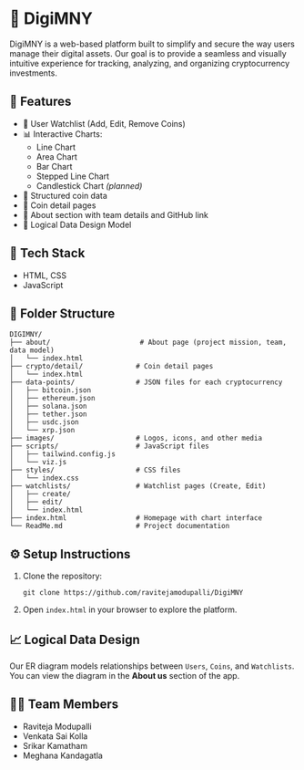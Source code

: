 # 💸 DigiMNY

DigiMNY is a web-based platform built to simplify and secure the way users manage their digital assets. Our goal is to provide a seamless and visually intuitive experience for tracking, analyzing, and organizing cryptocurrency investments.

## 🎯 Features

- 🔐 User Watchlist (Add, Edit, Remove Coins)
- 📊 Interactive Charts:
  - Line Chart
  - Area Chart
  - Bar Chart
  - Stepped Line Chart
  - Candlestick Chart *(planned)*
- 📁 Structured coin data
- 📌 Coin detail pages
- 👥 About section with team details and GitHub link
- 🧩 Logical Data Design Model 

## 🧱 Tech Stack

- HTML, CSS 
- JavaScript
  
## 📂 Folder Structure

```
DIGIMNY/
├── about/                      # About page (project mission, team, data model)
│   └── index.html
├── crypto/detail/             # Coin detail pages
│   └── index.html
├── data-points/               # JSON files for each cryptocurrency
│   ├── bitcoin.json
│   ├── ethereum.json
│   ├── solana.json
│   ├── tether.json
│   ├── usdc.json
│   └── xrp.json
├── images/                    # Logos, icons, and other media
├── scripts/                   # JavaScript files
│   ├── tailwind.config.js
│   └── viz.js
├── styles/                    # CSS files
│   └── index.css
├── watchlists/                # Watchlist pages (Create, Edit)
│   ├── create/
│   ├── edit/
│   └── index.html
├── index.html                 # Homepage with chart interface
└── ReadMe.md                  # Project documentation
```
## ⚙️ Setup Instructions

1. Clone the repository:
   ```
   git clone https://github.com/ravitejamodupalli/DigiMNY
   ```

2. Open `index.html` in your browser to explore the platform.


## 📈 Logical Data Design

Our ER diagram models relationships between `Users`, `Coins`, and `Watchlists`. You can view the diagram in the **About us** section of the app.

## 👨‍💻 Team Members

- Raviteja Modupalli 
- Venkata Sai Kolla
- Srikar Kamatham
- Meghana Kandagatla 
